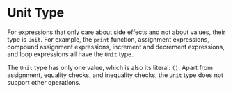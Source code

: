# Unit Type

For expressions that only care about side effects and not about values, their type is `Unit`. For example, the `print` function, assignment expressions, compound assignment expressions, increment and decrement expressions, and loop expressions all have the `Unit` type.

The `Unit` type has only one value, which is also its literal: `()`. Apart from assignment, equality checks, and inequality checks, the `Unit` type does not support other operations.